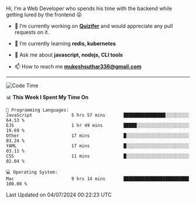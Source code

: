 Hi, I'm a Web Developer who spends his time with the backend while getting lured by the frontend 😜

- 🔭 I’m currently working on **[Quizifer](https://github.com/SutharMukesh/Quizifer/)** and would appreciate any pull requests on it.

- 🌱 I’m currently learning **redis, kubernetes**

- 💬 Ask me about **javascript, nodejs, CLI tools**

- 📫 How to reach me **mukeshsuthar336@gmail.com**

---
<!--START_SECTION:waka-->
![Code Time](http://img.shields.io/badge/Code%20Time-3%2C023%20hrs%2025%20mins-blue)

📊 **This Week I Spent My Time On** 

```text
💬 Programming Languages: 
JavaScript               5 hrs 57 mins       ████████████████░░░░░░░░░   64.53 % 
EJS                      1 hr 49 mins        █████░░░░░░░░░░░░░░░░░░░░   19.69 % 
Other                    17 mins             █░░░░░░░░░░░░░░░░░░░░░░░░   03.24 % 
YAML                     17 mins             █░░░░░░░░░░░░░░░░░░░░░░░░   03.11 % 
CSS                      11 mins             █░░░░░░░░░░░░░░░░░░░░░░░░   02.04 % 

💻 Operating System: 
Mac                      9 hrs 14 mins       █████████████████████████   100.00 % 
```


 Last Updated on 04/07/2024 00:22:23 UTC
<!--END_SECTION:waka-->
